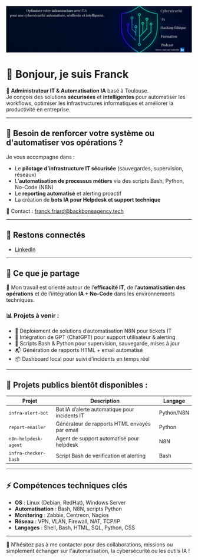 <img src="./1744155908520.jpg" alt="bannière" />

# 👋 Bonjour, je suis Franck

🎯 **Administrateur IT & Automatisation IA** basé à Toulouse.  
Je conçois des solutions **sécurisées** et **intelligentes** pour automatiser les workflows, optimiser les infrastructures informatiques et améliorer la productivité en entreprise.

---

## 🚀 Besoin de renforcer votre système ou d'automatiser vos opérations ?

Je vous accompagne dans :
- Le **pilotage d'infrastructure IT sécurisée** (sauvegardes, supervision, réseaux)
- L’**automatisation de processus métiers** via des scripts Bash, Python, No-Code (N8N)
- Le **reporting automatisé** et alerting proactif
- La création de **bots IA pour Helpdesk et support technique**

📧 Contact : [franck.friard@backboneagency.tech](mailto:franck.friard@backboneagency.tech)

---

## 🔗 Restons connectés

- [LinkedIn](https://www.linkedin.com/in/franck-friard-527816218/)

---

## 🧠 Ce que je partage

🎯 Mon travail est orienté autour de l’**efficacité IT**, de l’**automatisation des opérations** et de l’intégration **IA + No-Code** dans les environnements techniques.

### 📊 Projets à venir :

- 🔁 Déploiement de solutions d’automatisation N8N pour tickets IT
- 🤖 Intégration de GPT (ChatGPT) pour support utilisateur & alerting
- 🧩 Scripts Bash & Python pour supervision, sauvegarde, mises à jour
- 📬 Génération de rapports HTML + email automatisé
- 📦 Dashboard local pour suivi d’incidents en temps réel

---

## 🧰 Projets publics bientôt disponibles :

| Projet | Description | Langage |
|--------|-------------|---------|
| `infra-alert-bot` | Bot IA d’alerte automatique pour incidents IT | Python/N8N |
| `report-emailer` | Générateur de rapports HTML envoyés par email | Python |
| `n8n-helpdesk-agent` | Agent de support automatisé pour helpdesk | N8N |
| `infra-checker-bash` | Script Bash de vérification et alerting | Bash |

---

## ⚡ Compétences techniques clés

- **OS** : Linux (Debian, RedHat), Windows Server
- **Automatisation** : Bash, N8N, scripts Python
- **Monitoring** : Zabbix, Centreon, Nagios
- **Réseau** : VPN, VLAN, Firewall, NAT, TCP/IP
- **Langages** : Shell, Bash, HTML, SQL, Python, CSS

---

💬 N'hésitez pas à me contacter pour des collaborations, missions ou simplement échanger sur l'automatisation, la cybersécurité ou les outils IA !

